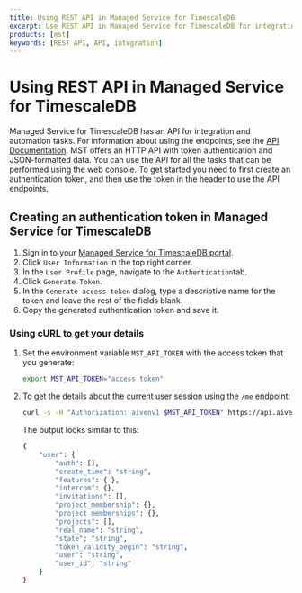 ```yaml
---
title: Using REST API in Managed Service for TimescaleDB
excerpt: Use REST API in Managed Service for TimescaleDB for integration and automation
products: [mst]
keywords: [REST API, API, integration]
---
```


# Using REST API in Managed Service for TimescaleDB

Managed Service for TimescaleDB has an API for integration and automation tasks.
For information about using the endpoints, see the [API Documentation][aiven-api].
MST offers an HTTP API with token authentication and JSON-formatted data. You
can use the API for all the tasks that can be performed using the web console.
To get started you need to first create an authentication token, and then use
the token in the header to use the API endpoints.

<Procedure>

## Creating an authentication token in Managed Service for TimescaleDB

1.  Sign in to your [Managed Service for TimescaleDB portal][mst-login].
1.  Click `User Information` in the top right corner.
1.  In the `User Profile` page, navigate to the `Authentication`tab.
1.  Click `Generate Token`.
1.  In the `Generate access token` dialog, type a descriptive name for the
    token and leave the rest of the fields blank.
1.  Copy the generated authentication token and save it.

</Procedure>

<Procedure>

### Using cURL to get your details

1.  Set the environment variable `MST_API_TOKEN` with the access token that you generate:

    ```bash
    export MST_API_TOKEN="access token"
    ```

1.  To get the details about the current user session using the `/me` endpoint:

    ```bash
    curl -s -H "Authorization: aivenv1 $MST_API_TOKEN" https://api.aiven.io/v1/me|json_pp
    ```

    The output looks similar to this:

    ```bash
    {
        "user": {
            "auth": [],
            "create_time": "string",
            "features": { },
            "intercom": {},
            "invitations": [],
            "project_membership": {},
            "project_memberships": {},
            "projects": [],
            "real_name": "string",
            "state": "string",
            "token_validity_begin": "string",
            "user": "string",
            "user_id": "string"
        }
    }
    ```

</Procedure>

[mst-login]: https://portal.managed.timescale.com
[aiven-api]: https://api.aiven.io/doc/
